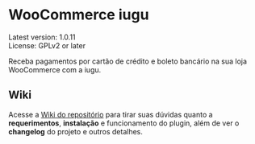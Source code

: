 # WooCommerce iugu #
Latest version: 1.0.11 <br />
License: GPLv2 or later

Receba pagamentos por cartão de crédito e boleto bancário na sua loja WooCommerce com a iugu.

## Wiki
Acesse a [Wiki do repositório](https://github.com/iugu/iugu-woocommerce/wiki) para tirar suas dúvidas quanto a **requerimentos**, **instalação** e funcionamento do plugin, além de ver o **changelog** do projeto e outros detalhes.

